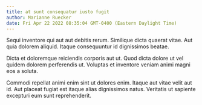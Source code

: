 ```yaml
---
title: at sunt consequatur iusto fugit
author: Marianne Ruecker
date: Fri Apr 22 2022 08:35:04 GMT-0400 (Eastern Daylight Time)
---
```

Sequi inventore qui aut aut debitis rerum. Similique dicta quaerat vitae. Aut quia dolorem aliquid. Itaque consequuntur id dignissimos beatae.

 Dicta et doloremque reiciendis corporis aut ut. Quod dicta dolore ut vel quidem dolorem perferendis ut. Voluptas et inventore veniam animi magni eos a soluta.

 Commodi repellat animi enim sint ut dolores enim. Itaque aut vitae velit aut id. Aut placeat fugiat est itaque alias dignissimos natus. Veritatis ut sapiente excepturi eum sunt reprehenderit.
